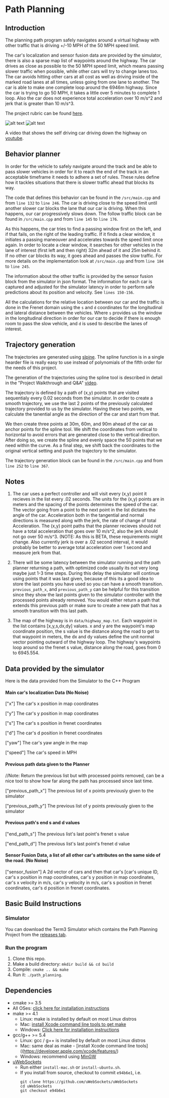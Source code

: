 # Path Planning

## Introduction

The planning path program safely navigates around a virtual highway with other traffic that is driving +/-10 MPH of the 50 MPH speed limit.

The car's localization and sensor fusion data are provided by the simulator, there is also a sparse map list of waypoints around the highway. The car drives as close as possible to the 50 MPH speed limit, which means passing slower traffic when possible, while other cars will try to change lanes too. The car avoids hitting other cars at all cost as well as driving inside of the marked road lanes at all times, unless going from one lane to another. The car is able to make one complete loop around the 6946m highway. Since the car is trying to go 50 MPH, it takes a little over 5 minutes to complete 1 loop. Also the car does not experience total acceleration over 10 m/s^2 and jerk that is greater than 10 m/s^3.

The project rubric can be found [here](https://review.udacity.com/#!/projects/318/rubric).

![alt text](https://github.com/itornaza/sdc-path-planning/blob/master/images/cover.png "Path planning in action")
![alt text](https://github.com/itornaza/sdc-path-planning/blob/master/images/cover_2.png "Path planning in action")

A video that shows the self driving car driving down the highway on [youtube](https://youtu.be/xbWaVIDDG8A).

## Behavior planner

In order for the vehicle to safely navigate around the track and be able to pass slower vehicles in order for it to reach the end of the track in an acceptable timeframe it needs to adhere a set of rules. These rules define how it tackles situations that there is slower traffic ahead that blocks its way.

The code that defines this behavior can be found in the `/src/main.cpp` and from `line 132` to `line 246`. The car is driving close to the speed limit until another slower car blocks the lane that our car is driving. When this happens, our car progressively slows down. The follow traffic block can be found in  `/src/main.cpp` and from `line 145` to `line 176`.

As this happens, the car tries to find a passing window first on the left, and if that fails, on the right of the leading traffic. If it finds a clear window, it initiates a passing maneouver and accelerates towards the speed limit once again. In order to locate a clear window, it searches for other vehicles in the lane of interest (first left and then right) 32m ahead of it and 25m behind it. If no other car blocks its way, it goes ahead and passes the slow traffic. For more details on the implementation look at `/src/main.cpp` and from `line 184` to `line 245`.

The information about the other traffic is provided by the sensor fusion block from the simulator in json format. The information for each car is captured and adjusted for the simulator latency in order to perform safe predictions about its position and velocity. See `lines 150-156`.

All the calculations for the relative location between our car and the traffic is done in the Frenet domain using the `s` and `d` coordinates for the longitudinal and lateral distance between the vehicles. Where `s` provides us the window in the longitudinal direction in order for our car to decide if there is enough room to pass the slow vehicle, and `d` is used to describe the lanes of interest.

## Trajectory generation

The trajectories are generated using [slpine](http://kluge.in-chemnitz.de/opensource/spline/). The spline function is in a single hearder file is really easy to use instead of polynomials of the fifth order for the needs of this project.

The generation of the trajectories using the spline tool is described in detail in the "Project Walkthrough and Q&A" [video](https://www.youtube.com/watch?v=7sI3VHFPP0w).

The trajectory is defined by a path of (x,y) points that are visited sequentialy every 0.02 seconds from the simulator. In order to create a smooth trajectory, we use the last 2 points of the previously calculated trajectory provided to us by the simulator. Having these two points, we calculate the tanential angle as the direction of the car and start from that.

We then create three points at 30m, 60m, and 90m ahead of the car as anchor points for the spline tool. We shift the coordinates from vertical to horizontal to avoid errors that are generated close to the vertical direction. After doing so, we create the spline and evenly space the 50 points that we need within the curve. As a final step, we shift back the coordinates to the original vertical setting and push the trajectory to the simulator.

The trajectory generation block can be found in the `/src/main.cpp` and from `line 252` to `line 367`.

## Notes

1. The car uses a perfect controller and will visit every (x,y) point it recieves in the list every .02 seconds. The units for the (x,y) points are in meters and the spacing of the points determines the speed of the car. The vector going from a point to the next point in the list dictates the angle of the car. Acceleration both in the tangential and normal directions is measured along with the jerk, the rate of change of total Acceleration. The (x,y) point paths that the planner recieves should not have a total acceleration that goes over 10 m/s^2, also the jerk should not go over 50 m/s^3. (NOTE: As this is BETA, these requirements might change. Also currently jerk is over a .02 second interval, it would probably be better to average total acceleration over 1 second and measure jerk from that.

2. There will be some latency between the simulator running and the path planner returning a path, with optimized code usually its not very long maybe just 1-3 time steps. During this delay the simulator will continue using points that it was last given, because of this its a good idea to store the last points you have used so you can have a smooth transition. `previous_path_x`, and `previous_path_y` can be helpful for this transition since they show the last points given to the simulator controller with the processed points already removed. You would either return a path that extends this previous path or make sure to create a new path that has a smooth transition with this last path.

3. The map of the highway is in `data/highway_map.txt`. Each waypoint in the list contains  [x,y,s,dx,dy] values. x and y are the waypoint's map coordinate position, the s value is the distance along the road to get to that waypoint in meters, the dx and dy values define the unit normal vector pointing outward of the highway loop. The highway's waypoints loop around so the frenet s value, distance along the road, goes from 0 to 6945.554.

## Data provided by the simulator

Here is the data provided from the Simulator to the C++ Program

#### Main car's localization Data (No Noise)

["x"] The car's x position in map coordinates

["y"] The car's y position in map coordinates

["s"] The car's s position in frenet coordinates

["d"] The car's d position in frenet coordinates

["yaw"] The car's yaw angle in the map

["speed"] The car's speed in MPH

#### Previous path data given to the Planner

//Note: Return the previous list but with processed points removed, can be a nice tool to show how far along
the path has processed since last time. 

["previous_path_x"] The previous list of x points previously given to the simulator

["previous_path_y"] The previous list of y points previously given to the simulator

#### Previous path's end s and d values 

["end_path_s"] The previous list's last point's frenet s value

["end_path_d"] The previous list's last point's frenet d value

#### Sensor Fusion Data, a list of all other car's attributes on the same side of the road. (No Noise)

["sensor_fusion"] A 2d vector of cars and then that car's [car's unique ID, car's x position in map coordinates, car's y position in map coordinates, car's x velocity in m/s, car's y velocity in m/s, car's s position in frenet coordinates, car's d position in frenet coordinates.

## Basic Build Instructions

### Simulator

You can download the Term3 Simulator which contains the Path Planning Project from the [releases tab](https://github.com/udacity/self-driving-car-sim/releases).

### Run the program

1. Clone this repo.
2. Make a build directory: `mkdir build && cd build`
3. Compile: `cmake .. && make`
4. Run it: `./path_planning`.

## Dependencies

* cmake >= 3.5
 * All OSes: [click here for installation instructions](https://cmake.org/install/)
* make >= 4.1
  * Linux: make is installed by default on most Linux distros
  * Mac: [install Xcode command line tools to get make](https://developer.apple.com/xcode/features/)
  * Windows: [Click here for installation instructions](http://gnuwin32.sourceforge.net/packages/make.htm)
* gcc/g++ >= 5.4
  * Linux: gcc / g++ is installed by default on most Linux distros
  * Mac: same deal as make - [install Xcode command line tools]((https://developer.apple.com/xcode/features/)
  * Windows: recommend using [MinGW](http://www.mingw.org/)
* [uWebSockets](https://github.com/uWebSockets/uWebSockets)
  * Run either `install-mac.sh` or `install-ubuntu.sh`.
  * If you install from source, checkout to commit `e94b6e1`, i.e.
    ```
    git clone https://github.com/uWebSockets/uWebSockets 
    cd uWebSockets
    git checkout e94b6e1
    ```

